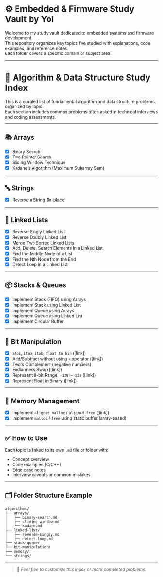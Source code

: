 # ⚙️ Embedded & Firmware Study Vault by Yoi

Welcome to my study vault dedicated to embedded systems and firmware development.  
This repository organizes key topics I’ve studied with explanations, code examples, and reference notes.  
Each folder covers a specific domain or subject area.

---

# 🧠 Algorithm & Data Structure Study Index

This is a curated list of fundamental algorithm and data structure problems, organized by topic.  
Each section includes common problems often asked in technical interviews and coding assessments.

---

## 📚 Arrays

- [x] Binary Search
- [x] Two Pointer Search
- [x] Sliding Window Technique
- [x] Kadane’s Algorithm (Maximum Subarray Sum)

---

## 🔤 Strings

- [x] Reverse a String (In-place)

---

## 🔗 Linked Lists

- [x] Reverse Singly Linked List
- [x] Reverse Doubly Linked List
- [x] Merge Two Sorted Linked Lists
- [x] Add, Delete, Search Elements in a Linked List
- [x] Find the Middle Node of a List
- [x] Find the Nth Node from the End
- [x] Detect Loop in a Linked List

---

## 📦 Stacks & Queues

- [x] Implement Stack (FIFO) using Arrays
- [x] Implement Stack using Linked List
- [x] Implement Queue using Arrays
- [x] Implement Queue using Linked List
- [x] Implement Circular Buffer

---

## 🧠 Bit Manipulation

- [x] `atoi`, `itoa`, `itob`, `float to bin` ([link])
- [x] Add/Subtract without using `+` operator ([link])
- [x] Two's Complement (negative numbers)
- [x] Endianness Swap ([link])
- [x] Represent 8-bit Range: `-128 ~ 127` ([link])
- [x] Represent Float in Binary ([link])

---

## 🧬 Memory Management

- [x] Implement `aligned_malloc` / `aligned_free` ([link])
- [x] Implement `malloc` / `free` using static buffer (array-based)

---

## ✅ How to Use

Each topic is linked to its own `.md` file or folder with:
- Concept overview
- Code examples (C/C++)
- Edge case notes
- Interview caveats or common mistakes

---

## 🗂 Folder Structure Example

```plaintext
algorithms/
├── arrays/
│   ├── binary-search.md
│   ├── sliding-window.md
│   └── kadane.md
├── linked-list/
│   ├── reverse-singly.md
│   ├── detect-loop.md
├── stack-queue/
├── bit-manipulation/
├── memory/
└── strings/
```

---

> 📌 *Feel free to customize this index or mark completed problems.*

